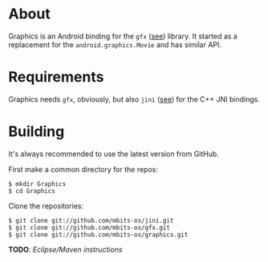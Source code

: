 About
=====

Graphics is an Android binding for the `gfx` ([see](/mbit-os/gfx)) library.
It started as a replacement for the `android.graphics.Movie` and has
similar API.

Requirements
============

Graphics needs `gfx`, obviously, but also `jini` ([see](/mbits-os/jini))
for the C++ JNI bindings.

Building
========

It's always recommended to use the latest version from GitHub.

First make a common directory for the repos:

    $ mkdir Graphics
    $ cd Graphics

Clone the repositories:

    $ git clone git://github.com/mbits-os/jini.git
    $ git clone git://github.com/mbits-os/gfx.git
    $ git clone git://github.com/mbits-os/graphics.git

**TODO**: *Eclipse/Maven instructions*

